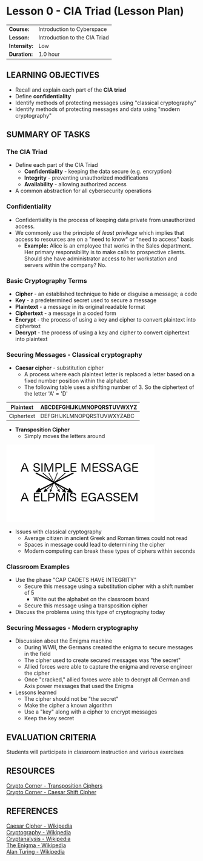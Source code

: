 # Lesson 0 - CIA Triad \(Lesson Plan\)

|  |  |
| --- | --- |
| **Course:** | Introduction to Cyberspace |
| **Lesson:** | Introduction to the CIA Triad |
| **Intensity:** | Low |
| **Duration:** | 1.0 hour |

## LEARNING OBJECTIVES

* Recall and explain each part of the **CIA triad**
* Define **confidentiality**
* Identify methods of protecting messages using "classical cryptography"
* Identify methods of protecting messages and data using "modern cryptography"

## SUMMARY OF TASKS

### The CIA Triad

* Define each part of the CIA Triad
  * **Confidentiality** - keeping the data secure \(e.g. encryption\)
  * **Integrity** - preventing unauthorized modifications
  * **Availability** - allowing authorized access
* A common abstraction for all cybersecurity operations

### Confidentiality

* Confidentiality is the process of keeping data private from unauthorized access.
* We commonly use the principle of _least privilege_ which implies that access to resources are on a "need to know" or "need to access" basis
  * **Example:** Alice is an employee that works in the Sales department. Her primary responsibility is to make calls to prospective clients. Should she have administrator access to her workstation and servers within the company? No.

### Basic Cryptography Terms

* **Cipher** - an established technique to hide or disguise a message; a code
* **Key** - a predetermined secret used to secure a message
* **Plaintext** - a message in its original readable format
* **Ciphertext** - a message in a coded form
* **Encrypt** - the process of using a key and cipher to convert plaintext into ciphertext
* **Decrypt** - the process of using a key and cipher to convert ciphertext into plaintext

### Securing Messages - Classical cryptography

* **Caesar cipher** - substitution cipher
  * A process where each plaintext letter is replaced a letter based on a fixed number position within the alphabet
  * The following table uses a shifting number of 3. So the ciphertext of the letter 'A' = 'D'

| Plaintext | ABCDEFGHIJKLMNOPQRSTUVWXYZ |
| --- | --- |
| Ciphertext | DEFGHIJKLMNOPQRSTUVWXYZABC |

* **Transposition Cipher**
  * Simply moves the letters around

![Transposition](.gitbook/assets/transposition.png)

* Issues with classical cryptography
  * Average citizen in ancient Greek and Roman times could not read
  * Spaces in message could lead to determining the cipher
  * Modern computing can break these types of ciphers within seconds

### Classroom Examples

* Use the phase "CAP CADETS HAVE INTEGRITY"
  * Secure this message using a substitution cipher with a shift number of 5
    * Write out the alphabet on the classroom board
  * Secure this message using a transposition cipher
* Discuss the problems using this type of cryptography today

### Securing Messages - Modern cryptography

* Discussion about the Emigma machine
  * During WWII, the Germans created the enigma to secure messages in the field
  * The cipher used to create secured messages was "the secret"
  * Allied forces were able to capture the enigma and reverse engineer the cipher
  * Once "cracked," allied forces were able to decrypt all German and Axis power messages that used the Enigma
* Lessons learned
  * The cipher should not be "the secret"
  * Make the cipher a known algorithm 
  * Use a "key" along with a cipher to encrypt messages
  * Keep the key secret

## EVALUATION CRITERIA

Students will participate in classroom instruction and various exercises

## RESOURCES

[Crypto Corner - Transposition Ciphers](http://crypto.interactive-maths.com/simple-transposition-ciphers.html)  
 [Crypto Corner - Caesar Shift Cipher](http://crypto.interactive-maths.com/caesar-shift-cipher.html)  


## REFERENCES

[Caesar Cipher - Wikipedia](https://en.wikipedia.org/wiki/Caesar_cipher)  
 [Cryptography - Wikipedia](https://en.wikipedia.org/wiki/Cryptography)  
 [Cryptanalysis - Wikipedia](https://en.wikipedia.org/wiki/Cryptanalysis)  
 [The Enigma - Wikipedia](https://en.wikipedia.org/wiki/Enigma_machine)  
 [Alan Turing - Wikipedia](https://en.wikipedia.org/wiki/Alan_Turing#Cryptanalysis)  



